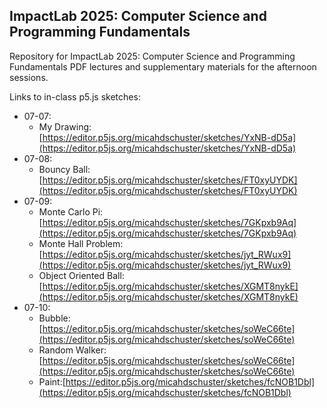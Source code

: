 ## ImpactLab 2025: Computer Science and Programming Fundamentals

Repository for ImpactLab 2025: Computer Science and Programming Fundamentals PDF lectures and supplementary materials for the afternoon sessions.

Links to in-class p5.js sketches:

 - 07-07:
     - My Drawing: [https://editor.p5js.org/micahdschuster/sketches/YxNB-dD5a](https://editor.p5js.org/micahdschuster/sketches/YxNB-dD5a)
 - 07-08:
     - Bouncy Ball: [https://editor.p5js.org/micahdschuster/sketches/FT0xyUYDK](https://editor.p5js.org/micahdschuster/sketches/FT0xyUYDK)
 - 07-09:
     - Monte Carlo Pi: [https://editor.p5js.org/micahdschuster/sketches/7GKpxb9Aq](https://editor.p5js.org/micahdschuster/sketches/7GKpxb9Aq)
     - Monte Hall Problem: [https://editor.p5js.org/micahdschuster/sketches/jyt_RWux9](https://editor.p5js.org/micahdschuster/sketches/jyt_RWux9)
     - Object Oriented Ball: [https://editor.p5js.org/micahdschuster/sketches/XGMT8nykE](https://editor.p5js.org/micahdschuster/sketches/XGMT8nykE)
 - 07-10:
     - Bubble: [https://editor.p5js.org/micahdschuster/sketches/soWeC66te](https://editor.p5js.org/micahdschuster/sketches/soWeC66te)
     - Random Walker: [https://editor.p5js.org/micahdschuster/sketches/soWeC66te](https://editor.p5js.org/micahdschuster/sketches/soWeC66te)
     - Paint:[https://editor.p5js.org/micahdschuster/sketches/fcNOB1Dbl](https://editor.p5js.org/micahdschuster/sketches/fcNOB1Dbl)
